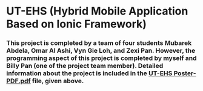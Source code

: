 # UT-EHS (Hybrid Mobile Application Based on Ionic Framework)
### This project is completed by a team of four students Mubarek Abdela, Omar Al Ashi, Vyn Gie Loh, and Zexi Pan. However, the programming aspect of this project is completed by myself and Billy Pan (one of the project team member). Detailed information about the project is included in the [UT-EHS Poster- PDF.pdf](https://github.com/mubekeab/UT-EHS/blob/master/UT-EHS%20Poster-%20PDF.pdf) file, given above. 


